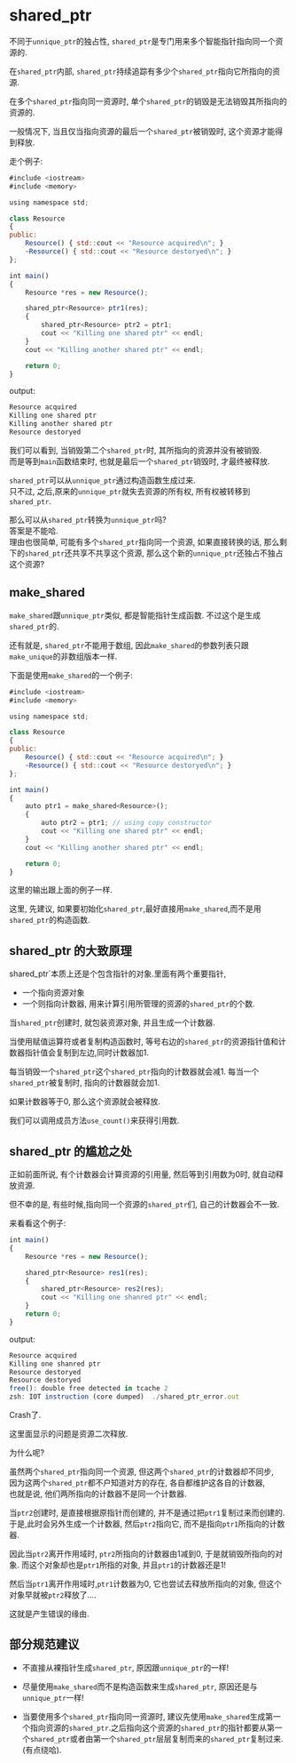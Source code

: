 # shared_ptr
不同于`unnique_ptr`的独占性, `shared_ptr`是专门用来多个智能指针指向同一个资源的.

在`shared_ptr`内部, `shared_ptr`持续追踪有多少个`shared_ptr`指向它所指向的资源.

在多个`shared_ptr`指向同一资源时, 单个`shared_ptr`的销毁是无法销毁其所指向的资源的.

一般情况下, 当且仅当指向资源的最后一个`shared_ptr`被销毁时, 这个资源才能得到释放.

走个例子:
```javascript
#include <iostream>
#include <memory>

using namespace std;

class Resource
{
public:
    Resource() { std::cout << "Resource acquired\n"; }
    ~Resource() { std::cout << "Resource destoryed\n"; }
};

int main()
{
    Resource *res = new Resource();

    shared_ptr<Resource> ptr1(res);
    {
        shared_ptr<Resource> ptr2 = ptr1;
        cout << "Killing one shared ptr" << endl;
    }
    cout << "Killing another shared ptr" << endl;

    return 0;
}
```
output:
```javascript
Resource acquired
Killing one shared ptr
Killing another shared ptr
Resource destoryed

```
我们可以看到, 当销毁第二个`shared_ptr`时, 其所指向的资源并没有被销毁. <br/>
而是等到`main`函数结束时, 也就是最后一个`shared_ptr`销毁时, 才最终被释放.

`shared_ptr`可以从`unnique_ptr`通过构造函数生成过来. <br/>
只不过, 之后,原来的`unnique_ptr`就失去资源的所有权, 所有权被转移到`shared_ptr`.

那么可以从`shared_ptr`转换为`unnique_ptr`吗? <br/>
答案是不能哈. <br/>
理由也很简单, 可能有多个`shared_ptr`指向同一个资源, 如果直接转换的话, 那么剩下的`shared_ptr`还共享不共享这个资源,
那么这个新的`unnique_ptr`还独占不独占这个资源? <br/>

## make_shared
`make_shared`跟`unnique_ptr`类似, 都是智能指针生成函数. 不过这个是生成`shared_ptr`的.

还有就是, `shared_ptr`不能用于数组, 因此`make_shared`的参数列表只跟`make_unique`的非数组版本一样.

下面是使用`make_shared`的一个例子:
```javascript
#include <iostream>
#include <memory>

using namespace std;

class Resource
{
public:
    Resource() { std::cout << "Resource acquired\n"; }
    ~Resource() { std::cout << "Resource destoryed\n"; }
};

int main()
{
    auto ptr1 = make_shared<Resource>();
    {
        auto ptr2 = ptr1; // using copy constructor
        cout << "Killing one shared ptr" << endl;
    }
    cout << "Killing another shared ptr" << endl;

    return 0;
}
```
这里的输出跟上面的例子一样.

这里, 先建议, 如果要初始化`shared_ptr`,最好直接用`make_shared`,而不是用`shared_ptr`的构造函数.

## shared_ptr 的大致原理
shared_ptr`本质上还是个包含指针的对象.里面有两个重要指针, 
- 一个指向资源对象
- 一个则指向计数器, 用来计算引用所管理的资源的`shared_ptr`的个数.

当`shared_ptr`创建时, 就包装资源对象, 并且生成一个计数器.

当使用赋值运算符或者复制构造函数时, 等号右边的`shared_ptr`的资源指针值和计数器指针值会复制到左边,同时计数器加1.

每当销毁一个`shared_ptr`这个`shared_ptr`指向的计数器就会减1.
每当一个`shared_ptr`被复制时, 指向的计数器就会加1.

如果计数器等于0, 那么这个资源就会被释放.

我们可以调用成员方法`use_count()`来获得引用数.

## shared_ptr 的尴尬之处
正如前面所说, 有个计数器会计算资源的引用量, 然后等到引用数为0时, 就自动释放资源.

但不幸的是, 有些时候,指向同一个资源的`shared_ptr`们, 自己的计数器会不一致.

来看看这个例子:
```javascript
int main()
{
    Resource *res = new Resource();

    shared_ptr<Resource> res1(res);
    {
        shared_ptr<Resource> res2(res);
        cout << "Killing one shanred ptr" << endl;
    }
    return 0;
}
```
output:
```javascript
Resource acquired
Killing one shanred ptr
Resource destoryed
Resource destoryed
free(): double free detected in tcache 2
zsh: IOT instruction (core dumped)  ./shared_ptr_error.out

```
Crash了.

这里面显示的问题是资源二次释放.

为什么呢?

虽然两个`shared_ptr`指向同一个资源, 但这两个`shared_ptr`的计数器却不同步, <br/>
因为这两个`shared_ptr`都不户知道对方的存在, 各自都维护这各自的计数器, <br/>
也就是说, 他们两所指向的计数器不是同一个计数器. <br/>

当`ptr2`创建时, 是直接根据原指针而创建的, 并不是通过把`ptr1`复制过来而创建的. <br/>
于是,此时会另外生成一个计数器, 然后`ptr2`指向它, 而不是指向`ptr1`所指向的计数器.

因此当`ptr2`离开作用域时, `ptr2`所指向的计数器由1减到0, 于是就销毁所指向的对象.
而这个对象却也是`ptr1`所指的对象, 并且`ptr1`的计数器还是1!

然后当`ptr1`离开作用域时,`ptr1`计数器为0, 它也尝试去释放所指向的对象, 但这个对象早就被`ptr2`释放了....

这就是产生错误的缘由.

## 部分规范建议
- 不直接从裸指针生成`shared_ptr`, 原因跟`unnique_ptr`的一样!

- 尽量使用`make_shared`而不是构造函数来生成`shared_ptr`, 原因还是与`unnique_ptr`一样!

- 当要使用多个`shared_ptr`指向同一资源时, 建议先使用`make_shared`生成第一个指向资源的`shared_ptr`.之后指向这个资源的`shared_ptr`的指针都要从第一个`shared_ptr`或者由第一个`shared_ptr`层层复制而来的`shared_ptr`复制过来.(有点绕哈).
